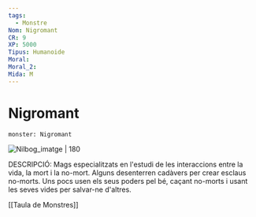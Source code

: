 ```yaml
---
tags:
  - Monstre
Nom: Nigromant
CR: 9
XP: 5000
Tipus: Humanoide
Moral: 
Moral_2: 
Mida: M
---
```

# Nigromant

```statblock
monster: Nigromant
```

![Nilbog_imatge | 180](https://static.wikia.nocookie.net/forgottenrealms/images/e/ec/Grave_Circumstances.jpg/revision/latest?cb=20100120203243)

DESCRIPCIÓ: 
Mags especialitzats en l'estudi de les interaccions entre la vida, la mort i la no-mort. Alguns desenterren cadàvers per crear esclaus no-morts. Uns pocs usen els seus poders pel bé, caçant no-morts i usant les seves vides per salvar-ne d'altres.

[[Taula de Monstres]]